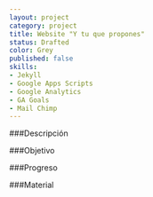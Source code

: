 ```yaml
---
layout: project
category: project
title: Website "Y tu que propones"
status: Drafted
color: Grey
published: false
skills:
- Jekyll
- Google Apps Scripts
- Google Analytics
- GA Goals
- Mail Chimp 
---
```


###Descripción




###Objetivo


###Progreso


###Material

